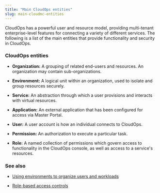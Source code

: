 ```yaml
---
title: "Main CloudOps entities"
slug: main-cloudmc-entities
---
```



CloudOps has a powerful user and resource model, providing multi-tenant enterprise-level features for connecting a variety of different services.  The following is a list of the main entities that provide functionality and security in CloudOps.

### CloudOps entities

- **Organization:** A grouping of related end-users and resources.  An organization may contain sub-organizations.

- **Environment:** A logical unit within an organization, used to isolate and group resources securely.

- **Service:** An abstraction through which a user provisions and interacts with virtual resources.

- **Application:** An external application that has been configured for access via Master Portal.

- **User:** A user account is how an individual connects to CloudOps.

- **Permission:** An authorization to execute a particular task.

- **Role:** A named collection of permissions which govern access to functionality in the CloudOps console, as well as access to a service's resources.

### See also

   - [Using environments to organize users and workloads](environments-to-organize-workloads-and-users.md)

   - [Role-based access controls](../administration/rbac.md)

